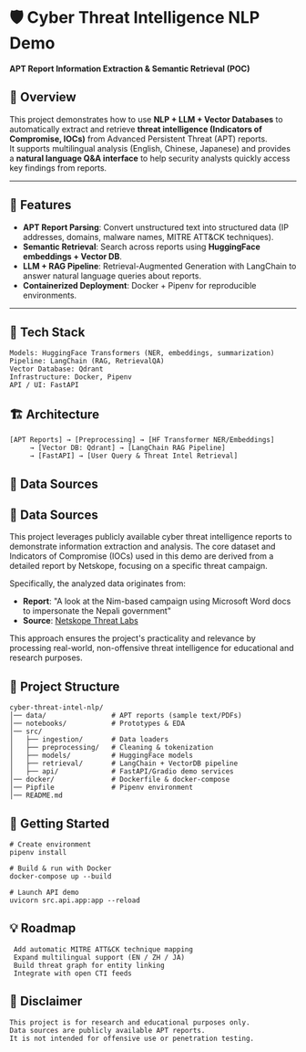 # 🛡️ Cyber Threat Intelligence NLP Demo  
**APT Report Information Extraction & Semantic Retrieval (POC)**  

## 📌 Overview  
This project demonstrates how to use **NLP + LLM + Vector Databases** to automatically extract and retrieve **threat intelligence (Indicators of Compromise, IOCs)** from Advanced Persistent Threat (APT) reports.  
It supports multilingual analysis (English, Chinese, Japanese) and provides a **natural language Q&A interface** to help security analysts quickly access key findings from reports.  

---

## 🎯 Features  
- **APT Report Parsing**: Convert unstructured text into structured data (IP addresses, domains, malware names, MITRE ATT&CK techniques).  
- **Semantic Retrieval**: Search across reports using **HuggingFace embeddings + Vector DB**.  
- **LLM + RAG Pipeline**: Retrieval-Augmented Generation with LangChain to answer natural language queries about reports.  
- **Containerized Deployment**: Docker + Pipenv for reproducible environments.  

---

## 🔧 Tech Stack
```
Models: HuggingFace Transformers (NER, embeddings, summarization)
Pipeline: LangChain (RAG, RetrievalQA)
Vector Database: Qdrant
Infrastructure: Docker, Pipenv
API / UI: FastAPI
```

## 🏗️ Architecture  
```text
[APT Reports] → [Preprocessing] → [HF Transformer NER/Embeddings]
     → [Vector DB: Qdrant] → [LangChain RAG Pipeline]
     → [FastAPI] → [User Query & Threat Intel Retrieval]
```

## 📂 Data Sources

## 📂 Data Sources

This project leverages publicly available cyber threat intelligence reports to demonstrate information extraction and analysis. The core dataset and Indicators of Compromise (IOCs) used in this demo are derived from a detailed report by Netskope, focusing on a specific threat campaign.

Specifically, the analyzed data originates from:

* **Report**: "A look at the Nim-based campaign using Microsoft Word docs to impersonate the Nepali government"
* **Source**: [Netskope Threat Labs](https://www.netskope.com/blog/a-look-at-the-nim-based-campaign-using-microsoft-word-docs-to-impersonate-the-nepali-government)

This approach ensures the project's practicality and relevance by processing real-world, non-offensive threat intelligence for educational and research purposes.


## 📂 Project Structure
```
cyber-threat-intel-nlp/
│── data/                # APT reports (sample text/PDFs)
│── notebooks/           # Prototypes & EDA
│── src/
│   ├── ingestion/       # Data loaders
│   ├── preprocessing/   # Cleaning & tokenization
│   ├── models/          # HuggingFace models
│   ├── retrieval/       # LangChain + VectorDB pipeline
│   ├── api/             # FastAPI/Gradio demo services
│── docker/              # Dockerfile & docker-compose
│── Pipfile              # Pipenv environment
│── README.md
```


## 🚀 Getting Started
```
# Create environment
pipenv install

# Build & run with Docker
docker-compose up --build

# Launch API demo
uvicorn src.api.app:app --reload
```

## 💡 Roadmap
```
 Add automatic MITRE ATT&CK technique mapping
 Expand multilingual support (EN / ZH / JA)
 Build threat graph for entity linking
 Integrate with open CTI feeds
```

## 📜 Disclaimer
```
This project is for research and educational purposes only.
Data sources are publicly available APT reports.
It is not intended for offensive use or penetration testing.
```
